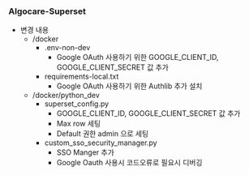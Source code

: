 ### Algocare-Superset

- 변경 내용
  - /docker
    - .env-non-dev 
      - Google OAuth 사용하기 위한 GOOGLE_CLIENT_ID, GOOGLE_CLIENT_SECRET 값 추가
    - requirements-local.txt
      - Google OAuth 사용하기 위한 Authlib 추가 설치
  - /docker/python_dev 
    - superset_config.py
      - GOOGLE_CLIENT_ID, GOOGLE_CLIENT_SECRET 값 추가
      - Max row 세팅
      - Default 권한 admin 으로 세팅
    - custom_sso_security_manager.py
      - SSO Manger 추가
      - Google Oauth 사용시 코드오류로 필요시 디버깅
